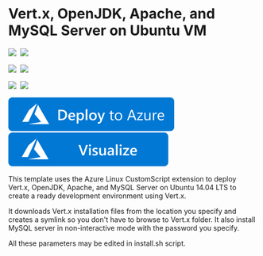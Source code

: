 # Vert.x, OpenJDK, Apache, and MySQL Server on Ubuntu VM

<IMG SRC="https://azurequickstartsservice.blob.core.windows.net/badges/vertx-openjdk-apache-mysql-on-ubuntu/PublicLastTestDate.svg" />&nbsp;
<IMG SRC="https://azurequickstartsservice.blob.core.windows.net/badges/vertx-openjdk-apache-mysql-on-ubuntu/PublicDeployment.svg" />&nbsp;

<IMG SRC="https://azurequickstartsservice.blob.core.windows.net/badges/vertx-openjdk-apache-mysql-on-ubuntu/FairfaxLastTestDate.svg" />&nbsp;
<IMG SRC="https://azurequickstartsservice.blob.core.windows.net/badges/vertx-openjdk-apache-mysql-on-ubuntu/FairfaxDeployment.svg" />&nbsp;

<IMG SRC="https://azurequickstartsservice.blob.core.windows.net/badges/vertx-openjdk-apache-mysql-on-ubuntu/BestPracticeResult.svg" />&nbsp;
<IMG SRC="https://azurequickstartsservice.blob.core.windows.net/badges/vertx-openjdk-apache-mysql-on-ubuntu/CredScanResult.svg" />&nbsp;

<a href="https://portal.azure.com/#create/Microsoft.Template/uri/https%3A%2F%2Fraw.githubusercontent.com%2FAzure%2Fazure-quickstart-templates%2Fmaster%2Fvertx-openjdk-apache-mysql-on-ubuntu%2Fazuredeploy.json" target="_blank">
    <img src="https://raw.githubusercontent.com/Azure/azure-quickstart-templates/master/1-CONTRIBUTION-GUIDE/images/deploytoazure.svg?sanitize=true"/>
</a>
<a href="http://armviz.io/#/?load=https%3A%2F%2Fraw.githubusercontent.com%2FAzure%2Fazure-quickstart-templates%2Fmaster%2Fvertx-openjdk-apache-mysql-on-ubuntu%2Fazuredeploy.json" target="_blank">
    <img src="https://raw.githubusercontent.com/Azure/azure-quickstart-templates/master/1-CONTRIBUTION-GUIDE/images/visualizebutton.svg?sanitize=true"/>
</a>

This template uses the Azure Linux CustomScript extension to deploy Vert.x, OpenJDK, Apache, and MySQL Server on Ubuntu 14.04 LTS to create a ready development environment using Vert.x.

It downloads Vert.x installation files from the location you specify and creates a symlink so you don't have to browse to Vert.x folder. It also install MySQL server in non-interactive mode with the password you specify.

All these parameters may be edited in install.sh script.

